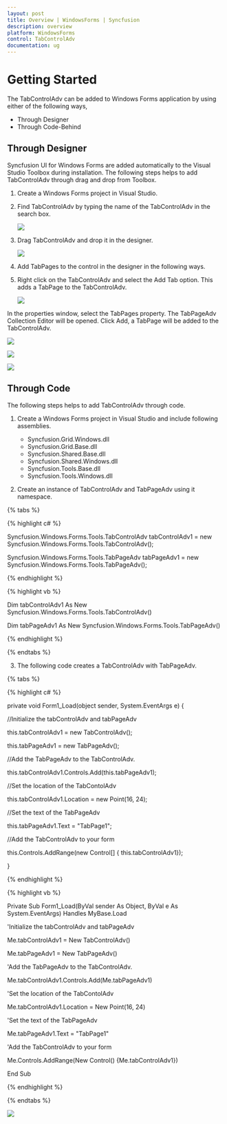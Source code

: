 ```yaml
---
layout: post
title: Overview | WindowsForms | Syncfusion
description: overview
platform: WindowsForms
control: TabControlAdv 
documentation: ug
---
```


# Getting Started

The TabControlAdv can be added to Windows Forms application by using either of the following ways,

* Through Designer
* Through Code-Behind

## Through Designer

Syncfusion UI for Windows Forms are added automatically to the Visual Studio Toolbox during installation. The following steps helps to add TabControlAdv through drag and drop from Toolbox.

1. Create a Windows Forms project in Visual Studio.

2. Find TabControlAdv by typing the name of the TabControlAdv in the search box.

   ![](GettingStarted_images/Search.png)

3. Drag TabControlAdv and drop it in the designer.

   ![](GettingStarted_images/ControlAdded.png)
   
4. Add TabPages to the control in the designer in the following ways.

5. Right click on the TabControlAdv and select the Add Tab option. This adds a TabPage to the TabControlAdv.

   ![](GettingStarted_images/GettingStarted_img3.jpeg)


 In the properties window, select the TabPages property. The TabPageAdv Collection Editor will be opened. Click Add, a TabPage will be added to the TabControlAdv.

  ![](GettingStarted_images/GettingStarted_img4.jpeg)



  ![](GettingStarted_images/GettingStarted_img5.jpeg)



  ![](GettingStarted_images/GettingStarted_img6.jpeg)



## Through Code

The following steps helps to add TabControlAdv through code. 

1. Create a Windows Forms project in Visual Studio and include following assemblies.

   * Syncfusion.Grid.Windows.dll
   * Syncfusion.Grid.Base.dll
   * Syncfusion.Shared.Base.dll
   * Syncfusion.Shared.Windows.dll
   * Syncfusion.Tools.Base.dll
   * Syncfusion.Tools.Windows.dll

2. Create an instance of TabControlAdv and TabPageAdv using it namespace.

{% tabs %}

{% highlight c# %}

Syncfusion.Windows.Forms.Tools.TabControlAdv tabControlAdv1 = new Syncfusion.Windows.Forms.Tools.TabControlAdv();

Syncfusion.Windows.Forms.Tools.TabPageAdv tabPageAdv1 = new Syncfusion.Windows.Forms.Tools.TabPageAdv();

{% endhighlight %}


{% highlight vb %}

Dim tabControlAdv1 As New Syncfusion.Windows.Forms.Tools.TabControlAdv()

Dim tabPageAdv1 As New Syncfusion.Windows.Forms.Tools.TabPageAdv()


{% endhighlight %}

{% endtabs %}

3. The following code creates a TabControlAdv with TabPageAdv.

{% tabs %}

{% highlight c# %}

private void Form1_Load(object sender, System.EventArgs e)
{

//Initialize the tabControlAdv and tabPageAdv

this.tabControlAdv1 = new TabControlAdv();

this.tabPageAdv1 = new TabPageAdv();



//Add the TabPageAdv to the TabControlAdv.

this.tabControlAdv1.Controls.Add(this.tabPageAdv1);



//Set the location of the TabContolAdv

this.tabControlAdv1.Location = new Point(16, 24);



//Set the text of the TabPageAdv

this.tabPageAdv1.Text = "TabPage1";



//Add the TabControlAdv to your form                

this.Controls.AddRange(new Control[] { this.tabControlAdv1});

}

{% endhighlight %}

{% highlight vb %}

Private Sub Form1_Load(ByVal sender As Object, ByVal e As System.EventArgs) Handles MyBase.Load



'Initialize the tabControlAdv and tabPageAdv

Me.tabControlAdv1 = New TabControlAdv()

Me.tabPageAdv1 = New TabPageAdv()



'Add the TabPageAdv to the TabControlAdv.

Me.tabControlAdv1.Controls.Add(Me.tabPageAdv1)



'Set the location of the TabContolAdv

Me.tabControlAdv1.Location = New Point(16, 24)



'Set the text of the TabPageAdv

Me.tabPageAdv1.Text = "TabPage1"


'Add the TabControlAdv to your form                

Me.Controls.AddRange(New Control() {Me.tabControlAdv1})

End Sub
		
{% endhighlight %}

{% endtabs %}

	
![](GettingStarted_images/GettingStarted_img6.jpeg)

